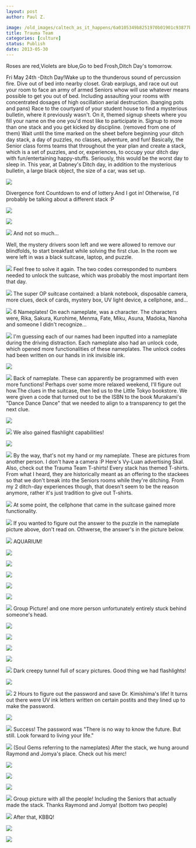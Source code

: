 ```yaml
---
layout: post
author: Paul Z.

image: /old_images/caltech_as_it_happens/6a0105349b8251970b01901c93877b970b.jpg
title: Trauma Team
categories: [culture]
status: Publish
date: 2013-05-30
---
```


Roses are red,Violets are blue,Go to bed Frosh,Ditch Day's tomorrow.

Fri May 24th -Ditch Day!Wake up to the thunderous sound of percussion fire. Dive out of bed into nearby closet. Grab earplugs, and race out out your room to face an army of armed Seniors whow will use whatever means possible to get you out of bed. Including assaulting your rooms with concentrated dosages of high oscillation aerial destruction. (banging pots and pans) Race to the courtyard of your student house to find a mysterious bulletin, where it previously wasn't. On it, themed signup sheets where you fill your name on the one you'd most like to participate in. Signup to more than one stack and you get kicked by discipline. (removed from one of them) Wait until the time marked on the sheet before beginning your ditch day stack, a day of puzzles, no classes, adventure, and fun! Basically, the Senior class forms teams that throughout the year plan and create a stack, which is a set of puzzles, and or, experiences, to occupy your ditch day with fun/entertaining happy-stuffs. Seriously, this would be the worst day to sleep in. This year, at Dabney's Ditch day, in addition to the mysterious bulletin, a large black object, the size of a car, was set up.


![](/old_images/caltech_as_it_happens/6a0105349b8251970b019102898e5c970c.png)

Divergence font Countdown to end of lottery.And I got in! Otherwise, I'd probably be talking about a different stack :P

![](/old_images/caltech_as_it_happens/6a0105349b8251970b01901c93a231970b.jpg)

![](/old_images/caltech_as_it_happens/6a0105349b8251970b01901c93aa42970b.jpg)

![](/old_images/caltech_as_it_happens/6a0105349b8251970b01901c93aa42970b.jpg)
And not so much...

Well, the mystery drivers soon left and we were allowed to remove our blindfolds, to start breakfast while solving the first clue. In the room we were left in was a black suitcase, laptop, and puzzle.


![](/old_images/caltech_as_it_happens/6a0105349b8251970b0192aa521a09970d.jpg)
Feel free to solve it again. The two codes corresponded to numbers needed to unlock the suitcase, which was probably the most important item that day. 

![](/old_images/caltech_as_it_happens/6a0105349b8251970b01901c93b45e970b.jpg)
The super OP suitcase contained: a blank notebook, disposable camera, more clues, deck of cards, mystery box, UV light device, a cellphone, and...


![](/old_images/caltech_as_it_happens/6a0105349b8251970b01910289adb0970c.jpg)
6 Nameplates! On each nameplate, was a character. The characters were, Rika, Sakura, Kurohime, Menma, Fate, Miku, Asuna, Madoka, Nanoha and someone I didn't recognize...


![](/old_images/caltech_as_it_happens/6a0105349b8251970b01901c93c37c970b.jpg)
 I'm guessing each of our names had been inputted into a nameplate during the driving distraction. Each nameplate also had an unlock code, which opened more functionalities of these nameplates. The unlock codes had been written on our hands in ink invisible ink.


![](/old_images/caltech_as_it_happens/6a0105349b8251970b01910289be67970c.jpg)

![](/old_images/6a0105349b8251970b01910289be67970c-800wi.jpg)
Back of nameplate. These can apparently be programmed with even more functions! Perhaps over some more relaxed weekend, I'll figure out how.The clues in the suitcase, then led us to the Little Tokyo bookstore. We were given a code that turned out to be the ISBN to the book Murakami's "Dance Dance Dance" that we needed to align to a transparency to get the next clue.


![](/old_images/caltech_as_it_happens/6a0105349b8251970b01910289ca30970c.jpg)

![](/old_images/caltech_as_it_happens/6a0105349b8251970b0192aa52468a970d.jpg)
We also gained flashlight capabilities!

![](/old_images/caltech_as_it_happens/6a0105349b8251970b01910289d841970c.jpg)

![](/old_images/caltech_as_it_happens/6a0105349b8251970b0192aa524be9970d.jpg)
By the way, that's not my hand or my nameplate. These are pictures from another person. I don't have a camera :P
Here's Vy-Luan advertising Skal. Also, check out the Trauma Team T-shirts! Every stack has themed T-shirts. From what I heard, they are historically meant as an offering to the stackees so that we don't break into the Seniors rooms while they're ditching. From my 2 ditch-day experiences though, that doesn't seem to be the reason anymore, rather it's just tradition to give out T-shirts.


![](/old_images/caltech_as_it_happens/6a0105349b8251970b01910289e4e1970c.jpg)
At some point, the cellphone that came in the suitcase gained more functionality.


![](/old_images/caltech_as_it_happens/6a0105349b8251970b0192aa526082970d.jpg)
If you wanted to figure out the answer to the puzzle in the nameplate picture above, don't read on. Othwerse, the answer's in the picture below.


![](/old_images/caltech_as_it_happens/6a0105349b8251970b0192aa5263c8970d.jpg)
AQUARIUM!

![](/old_images/caltech_as_it_happens/6a0105349b8251970b01901c93fca2970b.jpg)

![](/old_images/caltech_as_it_happens/6a0105349b8251970b01910289f557970c.jpg)


![](/old_images/caltech_as_it_happens/6a0105349b8251970b01910289f934970c.jpg)

![](/old_images/caltech_as_it_happens/6a0105349b8251970b01901c94006f970b.jpg)

![](/old_images/caltech_as_it_happens/6a0105349b8251970b01910289f8b1970c.jpg)

![](/old_images/caltech_as_it_happens/6a0105349b8251970b01910289f8b1970c.jpg)
Group Picture! and one more person unfortunately entirely stuck behind someone's head.


![](/old_images/caltech_as_it_happens/6a0105349b8251970b01901c94085d970b.jpg)

![](/old_images/caltech_as_it_happens/6a0105349b8251970b0192aa5273d0970d.jpg)

![](/old_images/caltech_as_it_happens/6a0105349b8251970b01901c94085d970b.jpg)

![](/old_images/caltech_as_it_happens/6a0105349b8251970b0191028a03c7970c.jpg)


![](/old_images/caltech_as_it_happens/6a0105349b8251970b0191028a0867970c.jpg)
Dark creepy tunnel full of scary pictures. Good thing we had flashlights!

![](/old_images/caltech_as_it_happens/6a0105349b8251970b0192aa527dcb970d.jpg)


![](/old_images/caltech_as_it_happens/6a0105349b8251970b01901c96b83a970b.jpg)
2 Hours to figure out the password and save Dr. Kimishima's life! It turns out there were UV ink letters written on certain postits and they lined up to make the password.


![](/old_images/caltech_as_it_happens/6a0105349b8251970b0191028a0f5a970c.jpg)


![](/old_images/caltech_as_it_happens/6a0105349b8251970b0191028a128a970c.jpg)
Success! The password was "There is no way to know the future. But still. Look forward to living your life."

![](/old_images/caltech_as_it_happens/6a0105349b8251970b0192aa5285a3970d.jpg)
(Soul Gems referring to the nameplates) After the stack, we hung around Raymond and Jomya's place. Check out his merc!

![](/old_images/caltech_as_it_happens/6a0105349b8251970b0191028cb5c2970c.jpg)

![](/old_images/caltech_as_it_happens/6a0105349b8251970b0192aa552bda970d.jpg)

![](/old_images/caltech_as_it_happens/6a0105349b8251970b01901c96bdaf970b.jpg)

![](/old_images/caltech_as_it_happens/6a0105349b8251970b0191028cbd36970c.jpg)
Group picture with all the people! Including the Seniors that actually made the stack. Thanks Raymond and Jomya! (bottom two people)

![](/old_images/caltech_as_it_happens/6a0105349b8251970b0192aa5533b9970d.jpg)
After that, KBBQ! 

![](/old_images/caltech_as_it_happens/6a0105349b8251970b0191028cc478970c.jpg)

![](/old_images/caltech_as_it_happens/6a0105349b8251970b0192aa5538fb970d.jpg)
